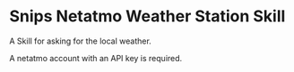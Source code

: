 # Snips Netatmo Weather Station Skill

A Skill for asking for the local weather.

A netatmo account with an API key is required.